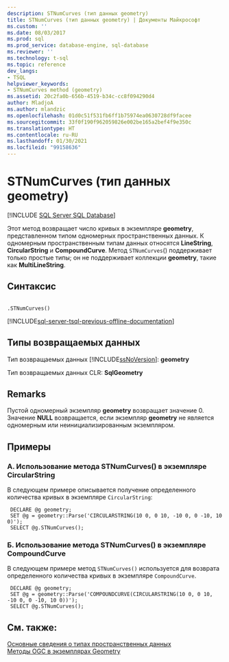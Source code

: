 ```yaml
---
description: STNumCurves (тип данных geometry)
title: STNumCurves (тип данных geometry) | Документы Майкрософт
ms.custom: ''
ms.date: 08/03/2017
ms.prod: sql
ms.prod_service: database-engine, sql-database
ms.reviewer: ''
ms.technology: t-sql
ms.topic: reference
dev_langs:
- TSQL
helpviewer_keywords:
- STNumCurves method (geometry)
ms.assetid: 20c2fa0b-656b-4519-b34c-cc8f094290d4
author: MladjoA
ms.author: mlandzic
ms.openlocfilehash: 01d0c51f531fb6ff1b75974ea0630728df9facee
ms.sourcegitcommit: 33f0f190f962059826e002be165a2bef4f9e350c
ms.translationtype: HT
ms.contentlocale: ru-RU
ms.lasthandoff: 01/30/2021
ms.locfileid: "99158636"
---
```

# <a name="stnumcurves-geometry-data-type"></a>STNumCurves (тип данных geometry)
[!INCLUDE [SQL Server SQL Database](../../includes/applies-to-version/sql-asdb.md)]

Этот метод возвращает число кривых в экземпляре **geometry**, представленном типом одномерных пространственных данных. К одномерным пространственным типам данных относятся **LineString**, **CircularString** и **CompoundCurve**. Метод `STNumCurves`() поддерживает только простые типы; он не поддерживает коллекции **geometry**, такие как **MultiLineString**.
  
## <a name="syntax"></a>Синтаксис  
  
```  
  
.STNumCurves()  
```  
  
[!INCLUDE[sql-server-tsql-previous-offline-documentation](../../includes/sql-server-tsql-previous-offline-documentation.md)]

## <a name="return-types"></a>Типы возвращаемых данных
 Тип возвращаемых данных [!INCLUDE[ssNoVersion](../../includes/ssnoversion-md.md)]: **geometry**  
  
 Тип возвращаемых данных CLR: **SqlGeometry**  
  
## <a name="remarks"></a>Remarks  
 Пустой одномерный экземпляр **geometry** возвращает значение 0. Значение **NULL** возвращается, если экземпляр **geometry** не является одномерным или неинициализированным экземпляром.  
  
## <a name="examples"></a>Примеры  
  
### <a name="a-using-stnumcurves-on-a-circularstring-instance"></a>A. Использование метода STNumCurves() в экземпляре CircularString  
 В следующем примере описывается получение определенного количества кривых в экземпляре `CircularString`:  
  
```
 DECLARE @g geometry;  
 SET @g = geometry::Parse('CIRCULARSTRING(10 0, 0 10, -10 0, 0 -10, 10 0)');  
 SELECT @g.STNumCurves();
 ```  
  
### <a name="b-using-stnumcurves-on-a-compoundcurve-instance"></a>Б. Использование метода STNumCurves() в экземпляре CompoundCurve  
 В следующем примере метод `STNumCurves()` используется для возврата определенного количества кривых в экземпляре `CompoundCurve`.  
  
```
 DECLARE @g geometry;  
 SET @g = geometry::Parse('COMPOUNDCURVE(CIRCULARSTRING(10 0, 0 10, -10 0, 0 -10, 10 0))');  
 SELECT @g.STNumCurves();
 ```  
  
## <a name="see-also"></a>См. также:  
 [Основные сведения о типах пространственных данных](../../relational-databases/spatial/spatial-data-types-overview.md)   
 [Методы OGC в экземплярах Geometry](../../t-sql/spatial-geometry/ogc-methods-on-geometry-instances.md)  
  
  

